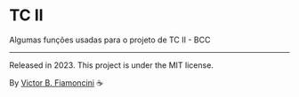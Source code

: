 # TC II

Algumas funções usadas para o projeto de TC II - BCC

----------
Released in 2023. This project is under the MIT license.

By [Victor B. Fiamoncini](https://github.com/Victor-Fiamoncini) ☕
